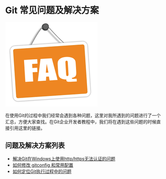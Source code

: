 # Git 常见问题及解决方案

![](images/faq-title.png)

在使用Git的过程中我们经常会遇到各种问题，这里对我所遇到的问题进行了一个汇总，方便大家查找。在Git企业开发者教程中，我们将在遇到这些问题的时候直接引用这里的链接。

## 问题及解决方案列表

* [解决Git在Windows上使用http/https无法认证的问题](01-git-on-windows-issues/index.md)
* [如何修改 gitconfig 和常用配置](02-gitconfig/index.md)
* [如何定位Git执行过程中的问题](03-debugging-git/index.md)